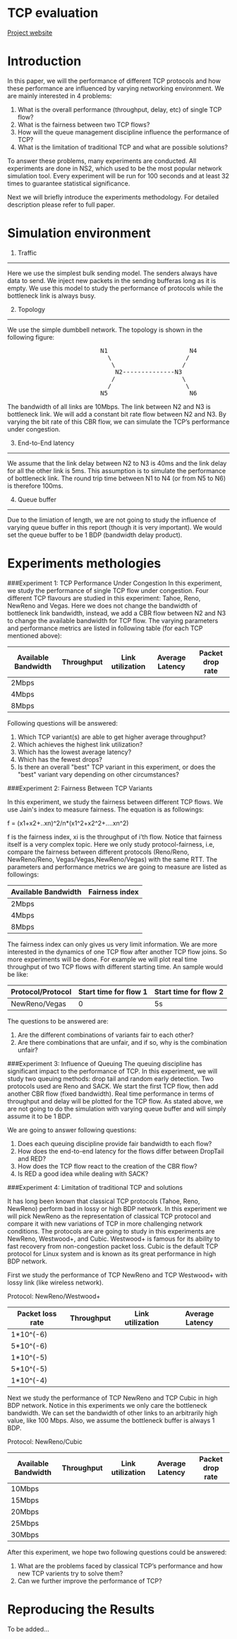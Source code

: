 # TCP evaluation

[Project website](http://david.choffnes.com/classes/cs4700sp15/project3.php)


Introduction
===========
In this paper, we will  the performance of different TCP protocols and how these performance are 
influenced by varying networking environment. We are mainly interested in 4 problems:

1. What is the overall performance (throughput, delay, etc) of single TCP flow?
2. What is the fairness between two TCP flows?
3. How will the queue management discipline influence the performance of TCP?
4. What is the limitation of traditional TCP and what are possible solutions?

To answer these problems, many experiments are conducted. All experiments are done in NS2, which used to be the
most popular network simulation tool. Every experiment will be run for 100 
seconds and at least 32 times to guarantee statistical significance. 

Next we will briefly introduce the experiments methodology. For detailed description please refer to full paper. 

Simulation environment
======================

1. Traffic
----------
Here we use the simplest bulk sending model. The senders always have data to send. We inject new packets in the sending bufferas long as it is empty. We use this model to study the performance of protocols while the bottleneck link is always busy. 

2. Topology
-----------
We use the simple dumbbell network. The topology is shown in the following figure:
<pre>
                         N1                      N4
                           \                    /
                            \                  /
                             N2--------------N3
                            /                  \
                           /                    \
                         N5                      N6
</pre>
The bandwidth of all links are 10Mbps. The link between N2 and N3 is bottleneck link. We will add a constant bit rate flow between N2 and N3. By varying the bit rate of this CBR flow, we can simulate the TCP’s performance under congestion. 

3. End-to-End latency
------------------
We assume that the link delay between N2 to N3 is 40ms and the link delay for all the other link is 5ms. This assumption is to simulate the performance of bottleneck link. The round trip time between N1 to N4 (or from N5 to N6) is therefore 100ms.

4. Queue buffer
------------------
Due to the limiation of length, we are not going to study the influence of varying queue buffer in this report (though it is very important). We would set the queue buffer to be 1 BDP (bandwidth delay product).

Experiments methologies
======================

###Experiment 1: TCP Performance Under Congestion
In this experiment, we study the performance of single TCP flow under congestion. Four different TCP flavours are studied in this experiment: Tahoe, Reno, NewReno and Vegas. Here we does not change the bandwidth of bottleneck link bandwidth, instead, we add a CBR flow between N2 and N3 to change the available bandwidth for TCP flow. The varying parameters and  performance metrics are listed in following table (for each TCP mentioned above):

Available Bandwidth  | Throughput | Link utilization | Average Latency | Packet drop rate
-------------------- | ---------- | ---------------- | --------------- | --------------- |
2Mbps  | | | | 
4Mbps  | | | | 
8Mbps  | | | | 

Following questions will be answered:

1. Which TCP variant(s) are able to get higher average throughput? 
2. Which achieves the highest link utilization? 
3. Which has the lowest average latency? 
4. Which has the fewest drops? 
5. Is there an overall "best" TCP variant in this experiment, or does the "best" variant vary depending on other circumstances?

###Experiment 2: Fairness Between TCP Variants

In this experiment, we study the fairness between different TCP flows. We use Jain's index to measure fairness. The equation is as followings:

f = (x1+x2+..xn)^2/n*(x1^2+x2^2+....xn^2)

f is the fairness index, xi is the throughput of i’th flow. Notice that fairness itself is a very complex topic. Here we only study protocol-fairness, i.e, compare the fairness between different protocols (Reno/Reno, NewReno/Reno, Vegas/Vegas,NewReno/Vegas) with the same RTT. The parameters and performance metrics we are going to measure are listed as followings:

Available Bandwidth  | Fairness index 
-------------------- | --------------|
2Mbps  |  
4Mbps  |  
8Mbps  | 

The fairness index can only gives us very limit information. We are more interested in the dynamics of one TCP flow after another TCP flow joins. So more experiments will be done. For example we will plot real time throughput of two TCP flows with different starting time. An sample would be like:

Protocol/Protocol  | Start time for flow 1 | Start time for flow 2  
------------------ | --------------------- | --------------------|
NewReno/Vegas      |  0 | 5s 

The questions to be answered are:

1. Are the different combinations of variants fair to each other? 
2. Are there combinations that are unfair, and if so, why is the combination unfair? 

###Experiment 3: Influence of Queuing
The queuing discipline has significant impact to the performance of TCP. In this experiment, we will study two queuing methods: drop tail and random early detection. Two protocols used are Reno and SACK. We start the first TCP flow, then add another CBR flow (fixed bandwidth). Real time performance in terms of throughput and delay will be plotted for the TCP flow. As stated above, we are not going to do the simulation with varying queue buffer and will simply assume it to be 1 BDP.

We are going to answer following questions:

1. Does each queuing discipline provide fair bandwidth to each flow?
2. How does the end-to-end latency for the flows differ between DropTail and RED?
3. How does the TCP flow react to the creation of the CBR flow?
4. Is RED a good idea while dealing with SACK?

###Experiment 4: Limitation of traditional TCP and solutions

It has long been known that classical TCP protocols (Tahoe, Reno, NewReno) perform bad in lossy or high BDP network. In this experiment we will pick NewReno as the representation of classical TCP protocol and compare it with new variations of TCP in more challenging network conditions. The protocols are are going to study in this experiments are NewReno, Westwood+, and Cubic. Westwood+ is famous for its ability to fast recovery from non-congestion packet loss. Cubic is the default TCP protocol for Linux system and is known as its great performance in high BDP network. 

First we study the performance of TCP NewReno and TCP Westwood+ with lossy link (like wireless network).

Protocol: NewReno/Westwood+

Packet loss rate  | Throughput | Link utilization | Average Latency
------------------| ---------- | ---------------- | ---------------| 
1*10^(-6)  | | |  
5*10^(-6)  | | | 
1*10^(-5)  | | |  
5*10^(-5)  | | |
1*10^(-4)  | | |

Next we study the performance of TCP NewReno and TCP Cubic in high BDP network. Notice in this experiments we only care the bottleneck bandwidth. We can set the bandwidth of other links to an arbitrarily high value, like 100 Mbps. Also, we assume the bottleneck buffer is always 1 BDP. 

Protocol: NewReno/Cubic

Available Bandwidth  | Throughput | Link utilization | Average Latency | Packet drop rate
-------------------- | ---------- | ---------------- | --------------- | --------------- |
10Mbps  | | | | 
15Mbps  | | | | 
20Mbps  | | | | 
25Mbps  | | | |
30Mbps  | | | |

After this experiment, we hope two following questions could be answered:

1. What are the problems faced by classical TCP’s performance and how new TCP varients try to solve them?
2. Can we further improve the performance of TCP?

Reproducing the Results
=======================

To be added...
